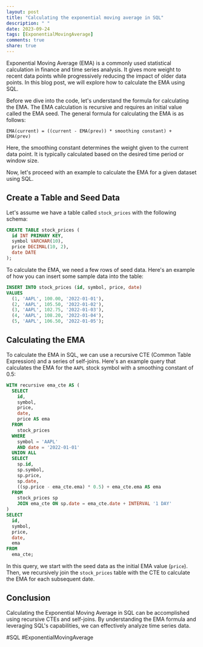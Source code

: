 ```yaml
---
layout: post
title: "Calculating the exponential moving average in SQL"
description: " "
date: 2023-09-24
tags: [ExponentialMovingAverage]
comments: true
share: true
---
```


Exponential Moving Average (EMA) is a commonly used statistical calculation in finance and time series analysis. It gives more weight to recent data points while progressively reducing the impact of older data points. In this blog post, we will explore how to calculate the EMA using SQL.

Before we dive into the code, let's understand the formula for calculating the EMA. The EMA calculation is recursive and requires an initial value called the EMA seed. The general formula for calculating the EMA is as follows:

```
EMA(current) = ((current - EMA(prev)) * smoothing constant) + EMA(prev)
```

Here, the smoothing constant determines the weight given to the current data point. It is typically calculated based on the desired time period or window size.

Now, let's proceed with an example to calculate the EMA for a given dataset using SQL.

## Create a Table and Seed Data

Let's assume we have a table called `stock_prices` with the following schema:

```sql
CREATE TABLE stock_prices (
  id INT PRIMARY KEY,
  symbol VARCHAR(10),
  price DECIMAL(10, 2),
  date DATE
);
```

To calculate the EMA, we need a few rows of seed data. Here's an example of how you can insert some sample data into the table:

```sql
INSERT INTO stock_prices (id, symbol, price, date)
VALUES
  (1, 'AAPL', 100.00, '2022-01-01'),
  (2, 'AAPL', 105.50, '2022-01-02'),
  (3, 'AAPL', 102.75, '2022-01-03'),
  (4, 'AAPL', 108.20, '2022-01-04'),
  (5, 'AAPL', 106.50, '2022-01-05');
```

## Calculating the EMA

To calculate the EMA in SQL, we can use a recursive CTE (Common Table Expression) and a series of self-joins. Here's an example query that calculates the EMA for the `AAPL` stock symbol with a smoothing constant of 0.5:

```sql
WITH recursive ema_cte AS (
  SELECT
    id,
    symbol,
    price,
    date,
    price AS ema
  FROM
    stock_prices
  WHERE
    symbol = 'AAPL'
    AND date = '2022-01-01'
  UNION ALL
  SELECT
    sp.id,
    sp.symbol,
    sp.price,
    sp.date,
    ((sp.price - ema_cte.ema) * 0.5) + ema_cte.ema AS ema
  FROM
    stock_prices sp
    JOIN ema_cte ON sp.date = ema_cte.date + INTERVAL '1 DAY'
)
SELECT
  id,
  symbol,
  price,
  date,
  ema
FROM
  ema_cte;
```

In this query, we start with the seed data as the initial EMA value (`price`). Then, we recursively join the `stock_prices` table with the CTE to calculate the EMA for each subsequent date.

## Conclusion

Calculating the Exponential Moving Average in SQL can be accomplished using recursive CTEs and self-joins. By understanding the EMA formula and leveraging SQL's capabilities, we can effectively analyze time series data.

#SQL #ExponentialMovingAverage